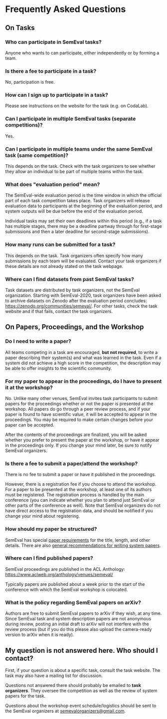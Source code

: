 # Frequently Asked Questions

## On Tasks

### Who can participate in SemEval tasks?

Anyone who wants to can participate, either independently or by forming a team.

### Is there a fee to participate in a task?

No, participation is free.

### How can I sign up to participate in a task?

Please see instructions on the website for the task (e.g. on CodaLab).

### Can I participate in multiple SemEval tasks (separate competitions)?

Yes.

### Can I participate in multiple teams under the same SemEval task (same competition)?

This depends on the task. Check with the task organizers to see whether they allow an individual to be part of multiple teams within the task.

### What does "evaluation period" mean?

The SemEval-wide evaluation period is the time window in which the official part of each task competition takes place. Task organizers will release evaluation data to participants at the beginning of the evaluation period, and system outputs will be due before the end of the evaluation period.

Individual tasks may set their own deadlines within this period (e.g., if a task has multiple stages, there may be a deadline partway through for first-stage submissions and then a later deadline for second-stage submissions).

### How many runs can be submitted for a task?

This depends on the task. Task organizers often specify how many submissions by each team will be evaluated. Contact your task organizers if these details are not already stated on the task webpage.

### Where can I find datasets from past SemEval tasks?

Task datasets are distributed by task organizers, not the SemEval organization. Starting with SemEval-2020, task organizers have been asked to archive datasets on Zenodo after the evaluation period concludes: <https://zenodo.org/communities/semeval/>. For other tasks, check the task website and if that fails, contact the task organizers.

## On Papers, Proceedings, and the Workshop

### Do I need to write a paper?

All teams competing in a task are encouraged, __but not required__, to write a paper describing their system(s) and what was learned in the task. Even if a system did not achieve a high score in the competition, the description may be able to offer insights to the scientific community.

### For my paper to appear in the proceedings, do I have to present it at the workshop?

No. Unlike many other venues, SemEval invites task participants to submit papers for the proceedings whether or not the paper is presented at the workshop. All papers do go through a peer review process, and if your paper is found to have scientific value, it will be accepted to appear in the proceedings. You may be required to make certain changes before your paper can be accepted.

After the contents of the proceedings are finalized, you will be asked whether you prefer to present the paper at the workshop, or have it appear in the proceedings only. If you change your mind later, be sure to notify SemEval organizers.

### Is there a fee to submit a paper/attend the workshop?

There is no fee to submit a paper or have it published in the proceedings.

However, there is a registration fee if you choose to attend the workshop. For a paper to be presented at the workshop, at least one of its authors must be registered. The registration process is handled by the main conference (you can indicate whether you plan to attend just SemEval or other parts of the conference as well). Note that SemEval organizers do not have direct access to the registration data, and should be notified if you change your mind about registering.

### How should my paper be structured?

SemEval has special [paper requirements](paper-requirements.html) for the title, length, and other details. 
There are also [general recommendations for writing system papers](https://semeval.github.io/system-paper-template.html).

### Where can I find published papers?

SemEval proceedings are published in the ACL Anthology: <https://www.aclweb.org/anthology/venues/semeval/>

Typically papers are published about a week prior to the start of the conference with which the SemEval workshop is colocated.

### What is the policy regarding SemEval papers on arXiv?

Authors are free to submit SemEval papers to arXiv if they wish, at any time. Since SemEval task and system description papers are not anonymous during review, posting an initial draft to arXiv will not interfere with the review process (but if you do this please also upload the camera-ready version to arXiv when it is ready).

## My question is not answered here. Who should I contact?

First, if your question is about a specific task, consult the task website. The task may also have a mailing list for discussion.

Questions not answered there should probably be emailed to **task organizers**. They oversee the competition as well as the review of system papers for the task.

Questions about the workshop event schedule/logistics should be sent to the SemEval organizers at <semevalorganizers@gmail.com>.
